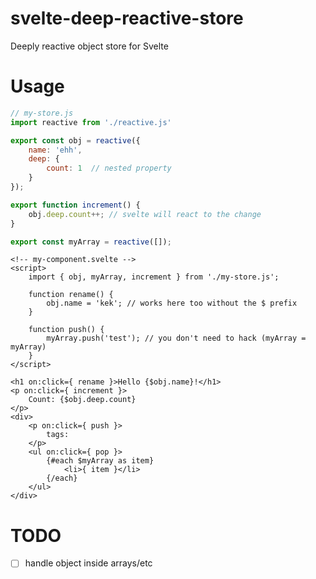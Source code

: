 # svelte-deep-reactive-store
Deeply reactive object store for Svelte

# Usage
```javascript
// my-store.js
import reactive from './reactive.js'

export const obj = reactive({ 
	name: 'ehh', 
	deep: { 
		count: 1  // nested property
	} 
});

export function increment() {
	obj.deep.count++; // svelte will react to the change
}

export const myArray = reactive([]);

```

```svelte
<!-- my-component.svelte -->
<script>
	import { obj, myArray, increment } from './my-store.js';
	
	function rename() {
		obj.name = 'kek'; // works here too without the $ prefix
	}
	
	function push() {
		myArray.push('test'); // you don't need to hack (myArray = myArray)
	}
</script>

<h1 on:click={ rename }>Hello {$obj.name}!</h1>
<p on:click={ increment }>
	Count: {$obj.deep.count}
</p>
<div>
	<p on:click={ push }>
		tags:
	</p>
	<ul on:click={ pop }>
		{#each $myArray as item}
			<li>{ item }</li>
		{/each}
	</ul>
</div>

```

# TODO
- [ ] handle object inside arrays/etc
